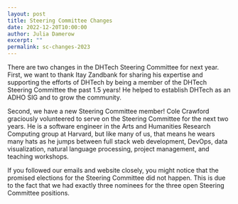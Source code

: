 ```yaml
---
layout: post
title: Steering Committee Changes
date: 2022-12-20T10:00:00
author: Julia Damerow
excerpt: ""
permalink: sc-changes-2023
---
```


There are two changes in the DHTech Steering Committee for next year. First, we want to thank Itay Zandbank for sharing his expertise and supporting the efforts of DHTech by being a member of the DHTech Steering Committee the past 1.5 years! He helped to establish DHTech as an ADHO SIG and to grow the community. 

Second, we have a new Steering Committee member! Cole Crawford graciously volunteered to serve on the Steering Committee for the next two years. He is a software engineer in the Arts and Humanities Research Computing group at Harvard, but like many of us, that means he wears many hats as he jumps between full stack web development, DevOps, data visualization, natural language processing, project management, and teaching workshops. 

If you followed our emails and website closely, you might notice that the promised elections for the Steering Committee did not happen. This is due to the fact that we had exactly three nominees for the three open Steering Committee positions. 



